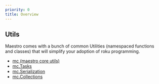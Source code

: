 ```yaml
---
priority: 0
title: Overview
---
```


## Utils

Maestro comes with a bunch of common Utilities (namespaced functions and classes) that will simplify your adoption of roku programming.

- [mc (maestro core utils)](mc.html)
- [mc.Tasks](mc.tasks.html)
- [mc.Serialization](mc.utils.Serialization.html)
- [mc.Collections](mc.utils.Collections.html)
